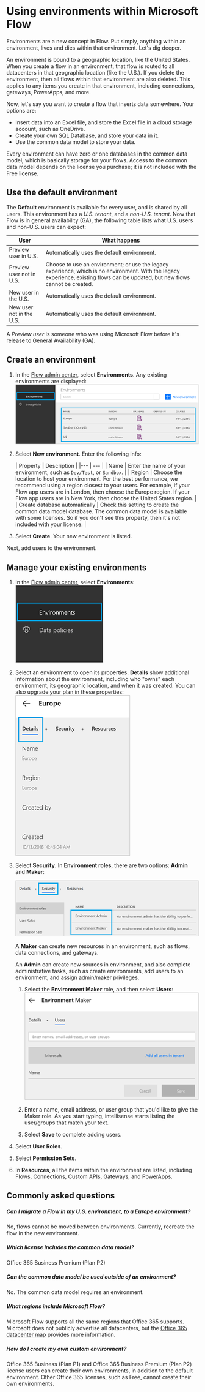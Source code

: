 <properties
    pageTitle="Environment overview for Administrators | Microsoft Flow"
    description="Using, creating, and managing environments in Microsoft Flow"
    services=""
    suite="flow"
    documentationCenter="na"
    authors="sunaysv"
    manager="anneta"
    editor=""
    tags=""/>

<tags
   ms.service="flow"
   ms.devlang="na"
   ms.topic="article"
   ms.tgt_pltfrm="na"
   ms.workload="na"
   ms.date="10/13/2016"
   ms.author="sunayv"/>

# Using environments within Microsoft Flow

Environments are a new concept in Flow. Put simply, anything within an environment, lives and dies within that environment. Let's dig deeper. 

An environment is bound to a geographic location, like the United States. When you create a flow in an environment, that flow is routed to all datacenters in that geographic location (like the U.S.). If you delete the environment, then all flows within that environment are also deleted. This applies to any items you create in that environment, including connections, gateways, PowerApps, and more.

Now, let's say you want to create a flow that inserts data somewhere. Your options are:

- Insert data into an Excel file, and store the Excel file in a cloud storage account, such as OneDrive.
- Create your own SQL Database, and store your data in it.
- Use the common data model to store your data.

Every environment can have zero or one databases in the common data model, which is basically storage for your flows. Access to the common data model depends on the license you purchase; it is not included with the Free license.

## Use the default environment

The **Default** environment is available for every user, and is shared by all users. This environment has a *U.S. tenant*, and a *non-U.S. tenant*. Now that Flow is in general availability (GA), the following table lists what U.S. users and non-U.S. users can expect:

| User | What happens |
| --- | --- |
| Preview user in U.S. | Automatically uses the default environment. |
| Preview user not in U.S. | Choose to use an environment; or use the legacy experience, which is no environment. With the legacy experience, existing flows can be updated, but new flows cannot be created. |
| New user in the U.S. | Automatically uses the default environment. |
| New user not in the U.S. | Automatically uses the default environment. |

A *Preview user* is someone who was using Microsoft Flow before it's release to General Availability (GA). 

## Create an environment

1. In the [Flow admin center](https://admin.flow.microsoft.com), select **Environments**. Any existing environments are displayed:  
![](./media/environments-overview-admin/environments-list.png)

2. Select **New environment**. Enter the following info:

	| Property | Description |
|--- | --- |
| Name | Enter the name of your environment, such as `Dev/Test`, or `Sandbox`. |
| Region | Choose the location to host your environment. For the best performance, we recommend using a region closest to your users. For example, if your Flow app users are in London, then choose the Europe region. If your Flow app users are in New York, then choose the United States region. |
| Create database automatically | Check this setting to create the common data model database. The common data model is available with some licenses. So if you don't see this property, then it's not included with your license. |

3. Select **Create**. Your new environment is listed. 

Next, add users to the environment.

## Manage your existing environments

1. In the [Flow admin center](https://admin.flow.microsoft.com), select **Environments**:  
![](./media/environments-overview-admin/select-environments.png)  
2. Select an environment to open its properties. **Details** show additional information about the environment, including who "owns" each environment, its geographic location, and when it was created. You can also upgrade your plan in these properties:  
![](./media/environments-overview-admin/open-environment.png)

3. Select **Security**. In **Environment roles**, there are two options: **Admin** and **Maker**:  

	![](./media/environments-overview-admin/environment-roles.png)

	A **Maker** can create new resources in an environment, such as flows, data connections, and gateways. 

	An **Admin** can create new sources in environment, and also complete administrative tasks, such as create environments, add users to an environment, and assign admin/maker privileges.  

	1. Select the **Environment Maker** role, and then select **Users**:  
	![](./media/environments-overview-admin/add-environment-maker.png)

	2. Enter a name, email address, or user group that you'd like to give the Maker role. As you start typing, intellisense starts listing the user/groups that match your text. 
	3. Select **Save** to complete adding users. 
4. Select **User Roles**.
5. Select **Permission Sets**.
6. In **Resources**, all the items within the environment are listed, including Flows, Connections, Custom APIs, Gateways, and PowerApps. 


## Commonly asked questions

##### Can I migrate a Flow in my U.S. environment, to a Europe environment?
No, flows cannot be moved between environments. Currently, recreate the flow in the new environment.

##### Which license includes the common data model?
Office 365 Business Premium (Plan P2)

##### Can the common data model be used outside of an environment?
No. The common data model requires an environment.

##### What regions include Microsoft Flow?
Microsoft Flow supports all the same regions that Office 365 supports. Microsoft does not publicly advertise all datacenters, but the [Office 365 datacenter map](http://o365datacentermap.azurewebsites.net/) provides more information.

##### How do I create my own custom environment?
Office 365 Business (Plan P1) and Office 365 Business Premium (Plan P2) license users can create their own environments, in addition to the default environment. Other Office 365 licenses, such as Free, cannot create their own environments. 
